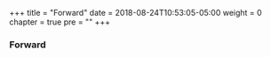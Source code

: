 +++
title = "Forward"
date = 2018-08-24T10:53:05-05:00
weight = 0
chapter = true
pre = ""
+++

### Forward

